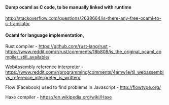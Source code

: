 

#### Dump ocaml as C code, to be manually linked with runtime

http://stackoverflow.com/questions/2638664/is-there-any-free-ocaml-to-c-translator



#### Ocaml for language implementation,

  Rust compiler
    - https://github.com/rust-lang/rust
    - https://www.reddit.com/r/rust/comments/18b808/is_the_original_ocaml_compiler_still_available/

  WebAssembly reference interpreter
    - https://www.reddit.com/r/programming/comments/4amw1e/til_webassemblys_reference_interpreter_is_written/

  Flow (Facebook) used to find problems in Javascript
    - http://flowtype.org/

  Haxe compiler
    - https://en.wikipedia.org/wiki/Haxe


